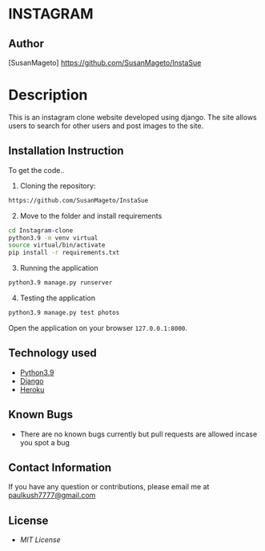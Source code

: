 # INSTAGRAM
## Author

[SusanMageto] https://github.com/SusanMageto/InstaSue

# Description
This is an instagram clone website developed using django. The site allows users to search for other users and post images to the site.

## Installation Instruction
To get the code..

1. Cloning the repository:
  ```bash
  https://github.com/SusanMageto/InstaSue
  ```
2. Move to the folder and install requirements
  ```bash
  cd Instagram-clone
  python3.9 -m venv virtual
  source virtual/bin/activate
  pip install -r requirements.txt
  ```

3. Running the application
  ```bash
  python3.9 manage.py runserver
  ```
4. Testing the application
  ```bash
  python3.9 manage.py test photos
  ```
Open the application on your browser `127.0.0.1:8000`.


## Technology used

* [Python3.9](https://www.python.org/)
* [Django](https://www.djangoproject.com/)
* [Heroku](https://heroku.com)


## Known Bugs
* There are no known bugs currently but pull requests are allowed incase you spot a bug

## Contact Information 

If you have any question or contributions, please email me at paulkush7777@gmail.com

## License
* *MIT License*